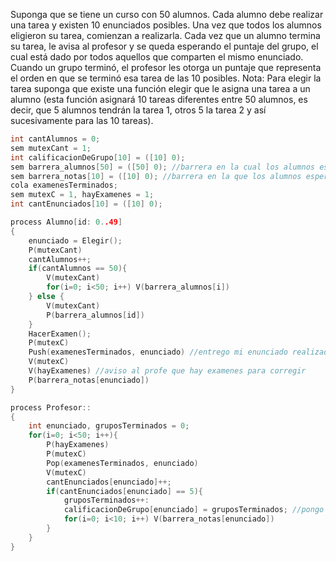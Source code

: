 Suponga que se tiene un curso con 50 alumnos. Cada alumno debe realizar una tarea y
existen 10 enunciados posibles. Una vez que todos los alumnos eligieron su tarea,
comienzan a realizarla. Cada vez que un alumno termina su tarea, le avisa al profesor y se
queda esperando el puntaje del grupo, el cual está dado por todos aquellos que comparten
el mismo enunciado. Cuando un grupo terminó, el profesor les otorga un puntaje que
representa el orden en que se terminó esa tarea de las 10 posibles.
    Nota: Para elegir la tarea suponga que existe una función
    elegir que le asigna una tarea a un alumno (esta función asignará 10 tareas diferentes entre 50 alumnos, es decir, que 5
    alumnos tendrán la tarea 1, otros 5 la tarea 2 y así sucesivamente para las 10 tareas).

````C
int cantAlumnos = 0;
sem mutexCant = 1;
int calificacionDeGrupo[10] = ([10] 0);
sem barrera_alumnos[50] = ([50] 0); //barrera en la cual los alumnos esperan a que lleguen todos a rendir
sem barrera_notas[10] = ([10] 0); //barrera en la que los alumnos esperan su nota de grupo
cola examenesTerminados;
sem mutexC = 1, hayExamenes = 1;
int cantEnunciados[10] = ([10] 0);

process Alumno[id: 0..49]
{
    enunciado = Elegir();
    P(mutexCant)
    cantAlumnos++;
    if(cantAlumnos == 50){
        V(mutexCant)
        for(i=0; i<50; i++) V(barrera_alumnos[i])
    } else {
        V(mutexCant)
        P(barrera_alumnos[id])
    }
    HacerExamen();
    P(mutexC)
    Push(examenesTerminados, enunciado) //entrego mi enunciado realizado
    V(mutexC)
    V(hayExamenes) //aviso al profe que hay examenes para corregir
    P(barrera_notas[enunciado])
}

process Profesor::
{
    int enunciado, gruposTerminados = 0;
    for(i=0; i<50; i++){
        P(hayExamenes)    
        P(mutexC)
        Pop(examenesTerminados, enunciado)
        V(mutexC)
        cantEnunciados[enunciado]++;
        if(cantEnunciados[enunciado] == 5){
            gruposTerminados++:
            calificacionDeGrupo[enunciado] = gruposTerminados; //pongo nota según orden
            for(i=0; i<10; i++) V(barrera_notas[enunciado])
        }
    }
}
````